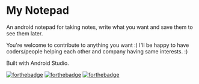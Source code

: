 # My Notepad
An android notepad for taking notes, write what you want and save them to see them later.

You're welcome to contribute to anything you want :) I'll be happy to have coders/people helping each other
and company having same interests. :)

Built with Android Studio.

[![forthebadge](https://forthebadge.com/images/badges/built-for-android.svg)](https://forthebadge.com) [![forthebadge](https://forthebadge.com/images/badges/built-with-love.svg)](https://forthebadge.com) [![forthebadge](https://forthebadge.com/images/badges/for-you.svg)](https://forthebadge.com)
